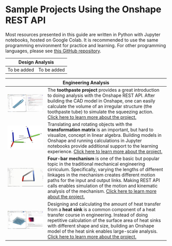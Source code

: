 # Sample Projects Using the Onshape REST API
Most resources presented in this guide are written in Python with Jupyter notebooks, hosted on Google Colab. It is recommended to use the same programming environment for practice and learning. For other programming languages, please see [this GitHub repository](https://github.com/onshape-public/onshape-clients).

<section class="section">
    <div class="container">
        <table>
            <thead>
                <tr>
                    <th colspan="2">Design Analysis</th>
                </tr>
            </thead>
            <tbody>
                <tr>
                    <td>
                        To be added 
                    </td>
                    <td>
                        To be added 
                    </td>
                </tr>
            </tbody>
        </table>
    </div>
    <div class="container">
        <table>
            <thead>
                <tr>
                    <th colspan="2">Engineering Analysis</th>
                </tr>
            </thead>
            <tbody>
                <tr>
                    <td>
                        <a href="https://github.com/PTC-Education/PTC-API-Playground/blob/main/Toothpaste_Study.ipynb"><img src="Toothpaste.png" width="100%" alt="" /></a>
                    </td>
                    <td>
                        The <b>toothpaste project</b> provides a great introduction to doing analysis with the Onshape REST API. After building the CAD model in Onshape, one can easily calculate the volume of an irregular structure (the toothpaste tube) to simulate the squeezing action. <a href='https://github.com/PTC-Education/PTC-API-Playground/blob/main/Toothpaste_Study.ipynb'>Click here to learn more about the project. </a>
                    </td>
                </tr>
                <tr>
                    <td>
                        <a href="https://github.com/PTC-Education/PTC-API-Playground/blob/main/Transformation_Matrices_Lesson_Plan.ipynb"><img src="Transformation Matrix.png" width="100%" alt="" /></a>
                    </td>
                    <td>
                        Translating and rotating objects with the <b>transformation matrix</b> is an important, but hard to visualize, concept in linear algebra. Building models in Onshape and running calculations in Jupyter notebooks provide additional support to the learning experience. <a href='https://github.com/PTC-Education/PTC-API-Playground/blob/main/Transformation_Matrices_Lesson_Plan.ipynb'>Click here to learn more about the project. </a>
                    </td>
                </tr>
                <tr>
                    <td>
                        <a href="https://github.com/PTC-Education/Four-Bar-Mechanism"><img src="Four Bar.gif" width="100%" alt="" /></a>
                    </td>
                    <td>
                        <b>Four-bar mechanism</b> is one of the basic but popular topic in the traditional mechanical engineering cirriculum. Specifically, varying the lengths of different linkages in the mechanism creates different motion paths for the input and output links. Making REST API calls enables simulation of the motion and kinematic analysis of the mechanism. <a href='https://github.com/PTC-Education/Four-Bar-Mechanism'>Click here to learn more about the project. </a>
                    </td>
                </tr>
                <tr>
                    <td>
                        <a href="https://github.com/PTC-Education/Heat-Sink-Design/blob/main/Heat_Sink_Demo.ipynb"><img src="Heat Sink API.png" width="100%" alt="" /></a>
                    </td>
                    <td>
                        Designing and calculating the amount of heat transfer from a <b>heat sink</b> is a common component of a heat transfer course in engineering. Instead of doing repetitive calculation of the surface area of heat sinks with different shape and size, building an Onshape model of the heat sink enables large-scale analysis. <a href='https://github.com/PTC-Education/Heat-Sink-Design/blob/main/Heat_Sink_Demo.ipynb'>Click here to learn more about the project. </a>
                    </td>
                </tr>
            </tbody>
        </table>
    </div>
